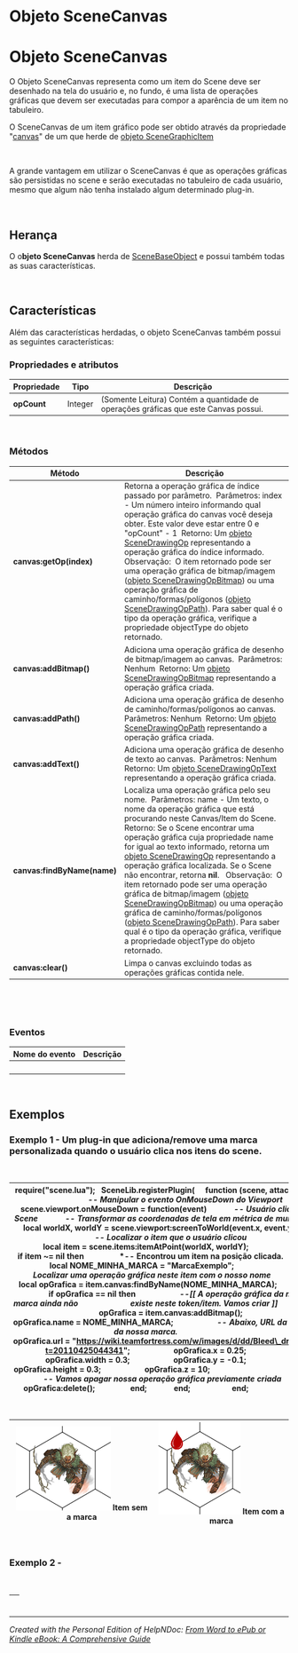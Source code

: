 # Objeto SceneCanvas

# Objeto SceneCanvas

O Objeto SceneCanvas representa como um item do Scene deve ser desenhado na tela do usuário e, no fundo, é uma lista de operações gráficas que devem ser executadas para compor a aparência de um item no tabuleiro.

O SceneCanvas de um item gráfico pode ser obtido através da propriedade "[canvas](<ObjetoSceneGraphicItem.md#prop%20canvas>)" de um que herde de [objeto SceneGraphicItem](<ObjetoSceneGraphicItem.md>)

&nbsp;

A grande vantagem em utilizar o SceneCanvas é que as operações gráficas são persistidas no scene e serão executadas no tabuleiro de cada usuário, mesmo que algum não tenha instalado algum determinado plug-in.

&nbsp;

## Herança

O o**bjeto SceneCanvas** herda de [SceneBaseObject](<ObjetoSceneBaseObject.md>) e possui também todas as suas características.

&nbsp;

## Características

Além das características herdadas, o objeto SceneCanvas também possui as seguintes características:

### Propriedades e atributos

| **Propriedade** | Tipo | Descrição |
| --- | --- | --- |
| **opCount** | Integer | (Somente Leitura) Contém a quantidade de operações gráficas que este Canvas possui.&nbsp; |


&nbsp;

### Métodos

| **Método** | Descrição |
| --- | --- |
| **canvas:getOp(index)** | Retorna a operação gráfica de índice passado por parâmetro.&nbsp; Parâmetros: index - Um número inteiro informando qual operação gráfica do canvas você deseja obter. Este valor deve estar entre 0 e&nbsp; "opCount" - 1&nbsp; Retorno: Um [objeto SceneDrawingOp](<ObjetoSceneDrawingOp.md>) representando a operação gráfica do índice informado.&nbsp; Observação:&nbsp; O item retornado pode ser uma operação gráfica de bitmap/imagem ([objeto SceneDrawingOpBitmap](<ObjetoSceneDrawingOpBitmap.md>)) ou uma operação gráfica de caminho/formas/polígonos ([objeto SceneDrawingOpPath](<ObjetoSceneDawingOpPath.md>)). Para saber qual é o tipo da operação gráfica, verifique a propriedade objectType do objeto retornado.&nbsp; |
| **canvas:addBitmap()** | Adiciona uma operação gráfica de desenho de bitmap/imagem ao canvas.&nbsp; Parâmetros: Nenhum&nbsp; Retorno: Um [objeto SceneDrawingOpBitmap](<ObjetoSceneDrawingOpBitmap.md>) representando a operação gráfica criada.&nbsp; |
| **canvas:addPath()** | Adiciona uma operação gráfica de desenho de caminho/formas/polígonos ao canvas.&nbsp; Parâmetros: Nenhum&nbsp; Retorno: Um [objeto SceneDrawingOpPath](<ObjetoSceneDawingOpPath.md>) representando a operação gráfica criada.&nbsp; |
| **canvas:addText()** | Adiciona uma operação gráfica de desenho de texto ao canvas.&nbsp; Parâmetros: Nenhum&nbsp; Retorno: Um [objeto SceneDrawingOpText](<ObjetoSceneDrawingOpText.md>) representando a operação gráfica criada.&nbsp; |
| **canvas:findByName(name)** | Localiza uma operação gráfica pelo seu nome.&nbsp; Parâmetros: name - Um texto, o nome da operação gráfica que está procurando neste Canvas/Item do Scene.&nbsp; Retorno: Se o Scene encontrar uma operação gráfica cuja propriedade name for igual ao texto informado, retorna um [objeto SceneDrawingOp](<ObjetoSceneDrawingOp.md>) representando a operação gráfica localizada. Se o Scene não encontrar, retorna **nil**. &nbsp; Observação:&nbsp; O item retornado pode ser uma operação gráfica de bitmap/imagem ([objeto SceneDrawingOpBitmap](<ObjetoSceneDrawingOpBitmap.md>)) ou uma operação gráfica de caminho/formas/polígonos ([objeto SceneDrawingOpPath](<ObjetoSceneDawingOpPath.md>)). Para saber qual é o tipo da operação gráfica, verifique a propriedade objectType do objeto retornado.&nbsp; |
| **canvas:clear()** | Limpa o canvas excluindo todas as operações gráficas contida nele.&nbsp; |


&nbsp;

&nbsp;

### Eventos

| **Nome do evento** | Descrição |
| --- | --- |
| &nbsp; | &nbsp; |


&nbsp;

## Exemplos

### Exemplo 1 - Um plug-in que adiciona/remove uma marca personalizada quando o usuário clica nos itens do scene.

&nbsp;

| require("scene.lua");   SceneLib.registerPlugin(     **function** (scene, attachment)                                    *-- Manipular o evento OnMouseDown do Viewport*                 scene.viewport.onMouseDown = **function**(event)             *-- Usuário clicou no Scene*             *-- Transformar as coordenadas de tela em métrica de mundo*             **local** worldX, worldY = scene.viewport:screenToWorld(event.x, event.y);                         *-- Localizar o item que o usuário clicou*             **local** item = scene.items:itemAtPoint(worldX, worldY);                         **if** item ~= nil **then**                 *-- Encontrou um item na posição clicada.             *                 **local** NOME\_MINHA\_MARCA = "MarcaExemplo";                                 *-- Localizar uma operação gráfica neste item com o nosso nome*                 **local** opGrafica = item.canvas:findByName(NOME\_MINHA\_MARCA);                                 **if** opGrafica == nil **then**                     *--\[\[ A operação gráfica da minha marca ainda não*                         *existe neste token/item. Vamos criar \]\]*                                             opGrafica = item.canvas:addBitmap();                     opGrafica.name = NOME\_MINHA\_MARCA; &nbsp; &nbsp; &nbsp; &nbsp; &nbsp; &nbsp; &nbsp; &nbsp; &nbsp; &nbsp; *-- Abaixo, URL da imagem da nossa marca.*                     opGrafica.url = "https://wiki.teamfortress.com/w/images/d/dd/Bleed\_drop.png?t=20110425044341";                     opGrafica.x = 0.25;                     opGrafica.width = 0.3;                     opGrafica.y = -0.1;                     opGrafica.height = 0.3;                     opGrafica.z = 10;                                       **else**                     *-- Vamos apagar nossa operação gráfica previamente criada*                     opGrafica:delete();                 **end**;             **end**;                    **end**;                     **end**);&nbsp; |
| --- |


&nbsp;

| ![Image](<lib/NewItem222.png>) Item sem a marca | ![Image](<lib/NewItem223.png>) Item com a marca |
| :---: | :---: |


&nbsp;

### Exemplo 2 -

&nbsp;

| &nbsp; |
| --- |



***
_Created with the Personal Edition of HelpNDoc: [From Word to ePub or Kindle eBook: A Comprehensive Guide](<https://www.helpndoc.com/step-by-step-guides/how-to-convert-a-word-docx-file-to-an-epub-or-kindle-ebook/>)_
